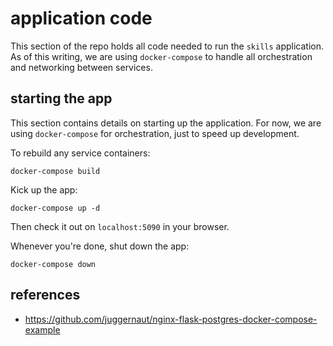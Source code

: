 

# application code

This section of the repo holds all code needed to run the `skills` application. As of this writing, we are using `docker-compose` to handle all orchestration and networking between services.

## starting the app

This section contains details on starting up the application. For now, we are using `docker-compose` for orchestration, just to speed up development.

To rebuild any service containers:

```
docker-compose build
```

Kick up the app:

```
docker-compose up -d
```

Then check it out on `localhost:5090` in your browser.

Whenever you're done, shut down the app:

```
docker-compose down
```

## references

- https://github.com/juggernaut/nginx-flask-postgres-docker-compose-example
